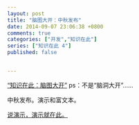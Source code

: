 ```yaml
---
layout: post
title: "脑图大开：中秋发布"
date: 2014-09-07 23:06:38 +0800
comments: true
categories: ["开发","知识在此"]
series: ["知识在此 4"]
published: false


---
```

<a href="http://pckmmap.duapp.com/" target="_blank">“知识在此：脑图大开”</a> ps：不是“脑洞大开”……

<!-- more -->


中秋发布。演示和富文本。

<a href="http://pckmmap.duapp.com/public/presentation.html?nodeId=5834d345-309c-4bf5-bd4e-e3e323469073" target="_blank">说演示，演示就在此。</a>
